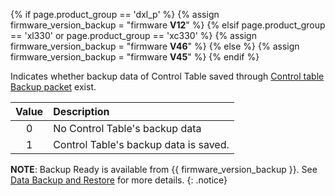 {% if page.product_group == 'dxl_p' %}
{% assign firmware_version_backup = "firmware **V12**" %}
{% elsif page.product_group == 'xl330' or page.product_group == 'xc330' %}
{% assign firmware_version_backup = "firmware **V46**" %}
{% else %}
{% assign firmware_version_backup = "firmware **V45**" %}
{% endif %}

Indicates whether backup data of Control Table saved through [Control table Backup packet](/docs/en/dxl/protocol2/#control-table-backup-0x20) exist. 

| Value | Description                           |
|:-----:|:--------------------------------------|
|   0   | No Control Table's backup data        |
|   1   | Control Table's backup data is saved. |

**NOTE**: Backup Ready is available from {{ firmware_version_backup }}. See [Data Backup and Restore](/docs/en/software/dynamixel/dynamixel_wizard2/#data-backup-and-restore) for more details.
{: .notice}

